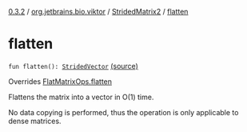 [0.3.2](../../index.md) / [org.jetbrains.bio.viktor](../index.md) / [StridedMatrix2](index.md) / [flatten](.)

# flatten

`fun flatten(): `[`StridedVector`](../-strided-vector/index.md) [(source)](https://github.com/JetBrains-Research/viktor/blob/0.3.2/src/main/kotlin/org/jetbrains/bio/viktor/StridedMatrix2.kt#L135)

Overrides [FlatMatrixOps.flatten](../-flat-matrix-ops/flatten.md)

Flattens the matrix into a vector in O(1) time.

No data copying is performed, thus the operation is only applicable
to dense matrices.

